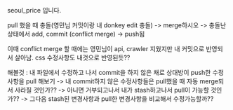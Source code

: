 seoul_price 입니다.

pull 했을 때 충돌(영민님 커밋이랑 내 donkey edit 충돌) -> merge하시오 -> 충돌난 상태에서 add, commit (conflict merge) -> push됨

이때 conflict merge 할 때에는 영민님이 api, crawler 지웠지만 내 커밋으로 반영되서 살아남. css 수정사항도 내것으로 반영된듯??

해볼것 : 내 파일에서 수정하고 나서 commit을 하지 않은 채로 상대방이 push한 수정사항을 pull 해보기 
-> 내 commit하지 않은 수정사항들은 pull했을 때 자동 merge되서 사라질 것인가??
-> 아니면 거부되고나서 내가 stash하고나서 pull이 가능할 것인가??
-> 그다음 stash된 변경사항과 pull한 변경사항을 비교해서 수정가능할까??
